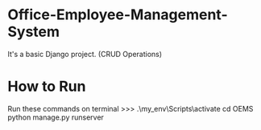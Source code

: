 # Office-Employee-Management-System

It's a basic Django project. (CRUD Operations)

# How to Run

Run these commands on terminal >>>
.\my_env\Scripts\activate
cd OEMS
python manage.py runserver
